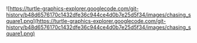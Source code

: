 ![https://turtle-graphics-explorer.googlecode.com/git-history/b48d6576170c1432dfe36c944ce4d0b7e25d5f34/images/chasing_square1.png](https://turtle-graphics-explorer.googlecode.com/git-history/b48d6576170c1432dfe36c944ce4d0b7e25d5f34/images/chasing_square1.png)